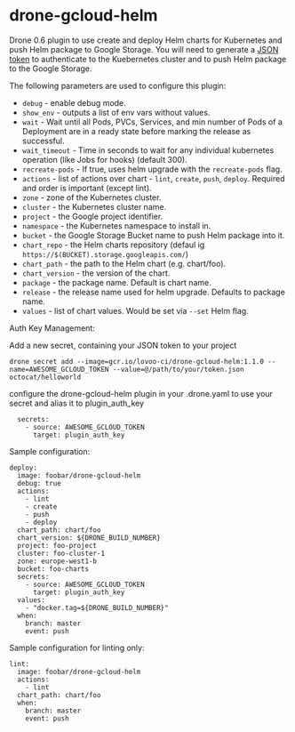 # drone-gcloud-helm

Drone 0.6 plugin to use create and deploy Helm charts for Kubernetes and push Helm package to Google Storage. You will need to generate a [JSON token](https://developers.google.com/console/help/new/#serviceaccounts) to authenticate to the Kuebernetes cluster and to push Helm package to the Google Storage.

The following parameters are used to configure this plugin:

* `debug` - enable debug mode.
* `show_env` - outputs a list of env vars without values.
* `wait` - Wait until all Pods, PVCs, Services, and min number of Pods of a Deployment are in a ready state before marking the release as successful.
* `wait_timeout` - Time in seconds to wait for any individual kubernetes operation (like Jobs for hooks) (default 300).
* `recreate-pods` - If true, uses helm upgrade with the `recreate-pods` flag.
* `actions` - list of actions over chart - `lint`, `create`, `push`, `deploy`. Required and order is important (except lint).
* `zone` - zone of the Kubernetes cluster.
* `cluster` - the Kubernetes cluster name.
* `project` - the Google project identifier.
* `namespace` - the Kubernetes namespace to install in.
* `bucket` - the Google Storage Bucket name to push Helm package into it.
* `chart_repo` - the Helm charts repository (defaul ig `https://$(BUCKET).storage.googleapis.com/`)
* `chart_path` - the path to the Helm chart (e.g. chart/foo).
* `chart_version` - the version of the chart.
* `package` - the package name. Default is chart name.
* `release` - the release name used for helm upgrade. Defaults to package name.
* `values` - list of chart values. Would be set via `--set` Helm flag.

Auth Key Management:

Add a new secret, containing your JSON token to your project

```
drone secret add --image=gcr.io/lovoo-ci/drone-gcloud-helm:1.1.0 --name=AWESOME_GCLOUD_TOKEN --value=@/path/to/your/token.json octocat/helloworld
```

configure the drone-gcloud-helm plugin in your .drone.yaml to use your secret and alias it to plugin_auth_key

```
  secrets:
    - source: AWESOME_GCLOUD_TOKEN
      target: plugin_auth_key
```


Sample configuration:

```
deploy:
  image: foobar/drone-gcloud-helm
  debug: true
  actions:
    - lint
    - create
    - push
    - deploy
  chart_path: chart/foo
  chart_version: ${DRONE_BUILD_NUMBER}
  project: foo-project
  cluster: foo-cluster-1
  zone: europe-west1-b
  bucket: foo-charts
  secrets:
    - source: AWESOME_GCLOUD_TOKEN
      target: plugin_auth_key
  values:
    - "docker.tag=${DRONE_BUILD_NUMBER}"
  when:
    branch: master
    event: push
```

Sample configuration for linting only:

```
lint:
  image: foobar/drone-gcloud-helm
  actions:
    - lint
  chart_path: chart/foo
  when:
    branch: master
    event: push
```
